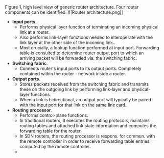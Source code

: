 Figure 1, high level view of generic router architecture. Four router components can be identified.
![[Router architecture.png]]

* **Input ports**. 
	* Performs physical layer function of terminating an incoming physical link at a router. 
	* Also performs link-layer functions needed to interoperate with the link layer at the other side of the incoming link..
	* Most crucially, a lookup function performed at input port. Forwarding table is consulted to determine router output port to which an arriving packet will be forwarded via. the switching fabric.
* **Switching fabric**.
	* Connects router's input ports to its output ports. Completely contained within the router - network inside a router.
* **Output ports**.
	* Stores packets received from the switching fabric and transmits these on the outgoing link by performing link-layer and physical-layer functions.
	* When a link is bidirectional, an output port will typically be paired with the input port for that link on the same line card.
* **Routing processor**.
	* Performs control-plane functions. 
	* In traditional routers, it executes the routing protocols, maintains routing tables and attached link state information and computes the forwarding table for the router.
	* In SDN routers, the routing processor is respons. for commun. with the remote controller in order to receive forwarding table entries computed by the remote controller.
	* 